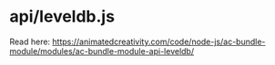 # api/leveldb.js

Read here: <https://animatedcreativity.com/code/node-js/ac-bundle-module/modules/ac-bundle-module-api-leveldb/>
